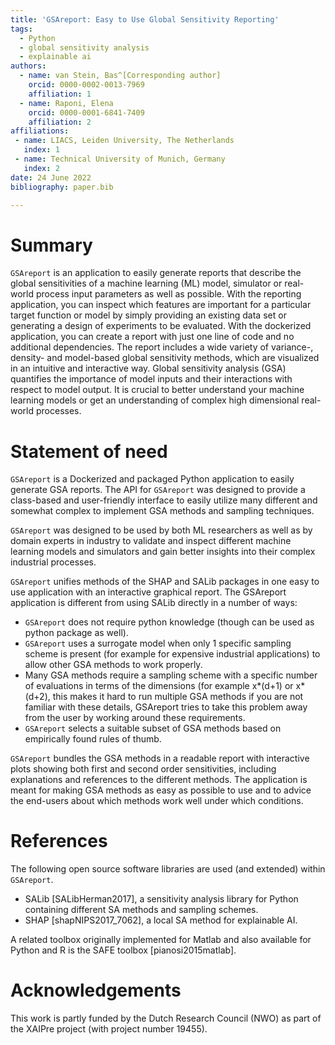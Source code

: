 ```yaml
---
title: 'GSAreport: Easy to Use Global Sensitivity Reporting'
tags:
  - Python
  - global sensitivity analysis
  - explainable ai
authors:
  - name: van Stein, Bas^[Corresponding author]
    orcid: 0000-0002-0013-7969
    affiliation: 1
  - name: Raponi, Elena
    orcid: 0000-0001-6841-7409
    affiliation: 2
affiliations:
 - name: LIACS, Leiden University, The Netherlands
   index: 1
 - name: Technical University of Munich, Germany
   index: 2
date: 24 June 2022
bibliography: paper.bib

---
```


# Summary

`GSAreport` is an application to easily generate reports that describe the global sensitivities of a machine learning (ML) model, simulator or real-world process input parameters as well as possible. 
With the reporting application, you can inspect which features are important for a particular target function or model by simply providing an existing data set or generating a design of experiments to be evaluated. With the dockerized application, you can create a report with just one line of code and no additional dependencies. The report includes a wide variety of variance-, density- and model-based global sensitivity methods, which are visualized in an intuitive and interactive way.
Global sensitivity analysis (GSA) quantifies the importance of model inputs and their interactions with respect to model output. It is crucial to better understand your machine learning models or get an understanding of complex high dimensional real-world processes.

# Statement of need

`GSAreport` is a Dockerized and packaged Python application to easily generate GSA reports.
The API for `GSAreport` was designed to provide a class-based and user-friendly interface to easily utilize many different
and somewhat complex to implement GSA methods and sampling techniques.

`GSAreport` was designed to be used by both ML researchers as well as by domain experts in industry to validate and inspect different machine learning models and simulators and gain better insights into their complex industrial processes.

`GSAreport` unifies methods of the SHAP and SALib packages in one easy to use application with an interactive graphical report. 
The GSAreport application is different from using SALib directly in a number of ways:

* `GSAreport` does not require python knowledge (though can be used as python package as well).
* `GSAreport` uses a surrogate model when only 1 specific sampling scheme is present (for example for expensive industrial applications) to allow other GSA methods to work properly.
* Many GSA methods require a sampling scheme with a specific number of evaluations in terms of the dimensions (for example x*(d+1) or x*(d+2), this makes it hard to run multiple GSA methods if you are not familiar with these details, GSAreport tries to take this problem away from the user by working around these requirements.
* `GSAreport` selects a suitable subset of GSA methods based on empirically found rules of thumb.

`GSAreport` bundles the GSA methods in a readable report with interactive plots showing both first and second order sensitivities, including explanations and references to the different methods. The application is meant for making GSA methods as easy as possible to use and to advice the end-users about which methods work well under which conditions.

# References

The following open source software libraries are used (and extended) within `GSAreport`.

- SALib [SALibHerman2017], a sensitivity analysis library for Python containing different SA methods and sampling schemes.  
- SHAP [shapNIPS2017_7062], a local SA method for explainable AI.

A related toolbox originally implemented for Matlab and also available for Python and R is the SAFE toolbox [pianosi2015matlab].

# Acknowledgements

This work is partly funded by the Dutch Research Council (NWO) as part of the XAIPre project (with project number 19455).


